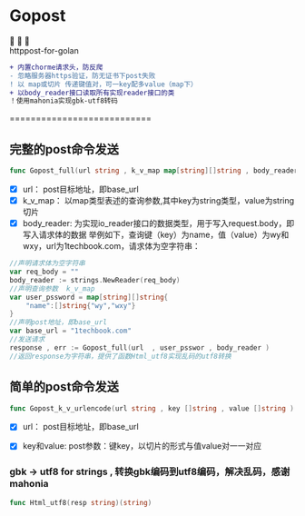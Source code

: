 # Gopost
:rainbow:	:rainbow:	:rainbow:	
httppost-for-golan
```diff
+ 内置chorme请求头，防反爬
- 忽略服务器https验证，防无证书下post失败
! 以 map或切片 传递键值对，可一key配多value（map下）
+ 以body_reader接口读取所有实现reader接口的类
！使用mahonia实现gbk-utf8转码
```

===========================

## 完整的post命令发送
```go
func Gopost_full(url string , k_v_map map[string][]string , body_reader io.Reader) (string , error)
```

- [x] url：  post目标地址，即base_url
- [x] k_v_map：  以map类型表述的查询参数,其中key为string类型，value为string切片
- [x] body_reader:  为实现io_reader接口的数据类型，用于写入request.body，即写入请求体的数据
举例如下，查询键（key）为name，值（value）为wy和wxy，url为1techbook.com，请求体为空字符串：
```go
//声明请求体为空字符串
var req_body = ""
body_reader := strings.NewReader(req_body)
//声明查询参数  k_v_map
var user_pssword = map[string][]string{
    "name":[]string{"wy","wxy"}
}
//声明post地址，即base_url
var base_url = "1techbook.com" 
//发送请求
response , err := Gopost_full(url  , user_psswor , body_reader )
//返回response为字符串，提供了函数Html_utf8实现乱码的utf8转换
```

## 简单的post命令发送

```go
func Gopost_k_v_urlencode(url string , key []string , value []string ) (string , error)
``` 
- [x] url：  post目标地址，即base_url
- [x] key和value:   post参数：键key，以切片的形式与值value对一一对应


### gbk -> utf8 for strings ,  转换gbk编码到utf8编码，解决乱码，感谢mahonia
```go
func Html_utf8(resp string)(string)
```

